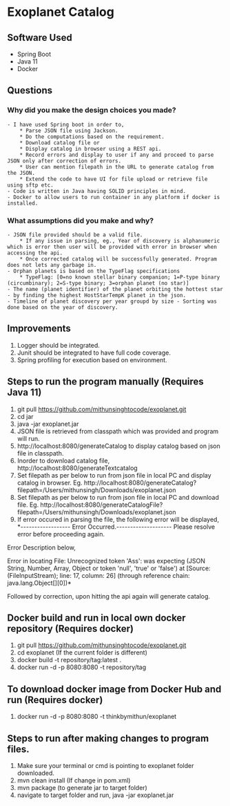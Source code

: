 # Exoplanet Catalog

## Software Used
- Spring Boot
- Java 11
- Docker

## Questions
### Why did you make the design choices you made?
    - I have used Spring boot in order to,
        * Parse JSON file using Jackson.
        * Do the computations based on the requirement.
        * Download catalog file or
        * Display catalog in browser using a REST api.
        * Record errors and display to user if any and proceed to parse JSON only after correction of errors.
        * User can mention filepath in the URL to generate catalog from the JSON.
        * Extend the code to have UI for file upload or retrieve file using sftp etc.
    - Code is written in Java having SOLID principles in mind.
    - Docker to allow users to run container in any platform if docker is installed.
    
### What assumptions did you make and why?
    - JSON file provided should be a valid file.
        * If any issue in parsing, eg., Year of discovery is alphanumeric which is error then user will be provided with error in browser when accessing the api. 
        * Once corrected catalog will be successfully generated. Program does not lets any garbage in.
    - Orphan planets is based on the TypeFlag specifications
        * TypeFlag: [0=no known stellar binary companion; 1=P-type binary (circumbinary); 2=S-type binary; 3=orphan planet (no star)]
    - The name (planet identifier) of the planet orbiting the hottest star - by finding the highest HostStarTempK planet in the json.
    - Timeline of planet discovery per year groupd by size - Sorting was done based on the year of discovery.    


## Improvements
1. Logger should be integrated.
2. Junit should be integrated to have full code coverage.
3. Spring profiling for execution based on environment.


## Steps to run the program manually (Requires Java 11)
1. git pull https://github.com/mithunsinghtocode/exoplanet.git
2. cd jar
3. java -jar exoplanet.jar
4. JSON file is retrieved from classpath which was provided and program will run.
5. http://localhost:8080/generateCatalog to display catalog based on json file in classpath.
6. Inorder to download catalog file, http://localhost:8080/generateTextcatalog
7. Set filepath as per below to run from json file in local PC and display catalog in browser.
Eg. http://localhost:8080/generateCatalog?filepath=/Users/mithunsingh/Downloads/exoplanet.json
8. Set filepath as per below to run from json file in local PC and download file.
Eg. http://localhost:8080/generateCatalogFile?filepath=/Users/mithunsingh/Downloads/exoplanet.json
9. If error occured in parsing the file, the following error will be displayed,
 *------------------ Error Occurred.-------------------- 
 Please resolve error before proceeding again.

 Error Description below, 

Error in locating File: Unrecognized token 'Ass': was expecting (JSON String, Number, Array, Object or token 'null', 'true' or 'false')
 at [Source: (FileInputStream); line: 17, column: 26] (through reference chain: java.lang.Object[][0])*
 
 Followed by correction, upon hitting the api again will generate catalog.


## Docker build and run in local own docker repository (Requires docker)
1. git pull https://github.com/mithunsinghtocode/exoplanet.git
3. cd exoplanet (If the current folder is different)
2. docker build -t repository/tag:latest .
3. docker run -d -p 8080:8080 -t repository/tag

## To download docker image from Docker Hub and run (Requires docker)
1. docker run -d -p 8080:8080 -t thinkbymithun/exoplanet

## Steps to run after making changes to program files.
1. Make sure your terminal or cmd is pointing to exoplanet folder downloaded.
2. mvn clean install (If change in pom.xml)
3. mvn package (to generate jar to target folder)
4. navigate to target folder and run, java -jar exoplanet.jar

